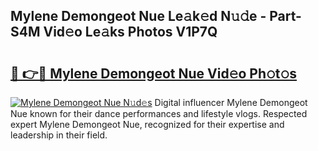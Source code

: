 ## Mylene Demongeot Nue Le𝚊k𝚎d N𝚞𝚍e - Part-S4M Vid𝚎o Le𝚊ks Photos V1P7Q

# <h2><a href="http://fb6whxu.evod.top/?m=Mylene+Demongeot+Nue">🔗 👉🔴 Mylene Demongeot Nue Vid𝚎o Ph𝚘t𝚘s</a></h2>

[![Mylene Demongeot Nue N𝚞d𝚎s](https://i.imgur.com/8V9OHl7.gif)](http://fb6whxu.evod.top/?m=Mylene+Demongeot+Nue)
Digital influencer Mylene Demongeot Nue known for their dance performances and lifestyle vlogs. Respected expert Mylene Demongeot Nue, recognized for their expertise and leadership in their field. 
